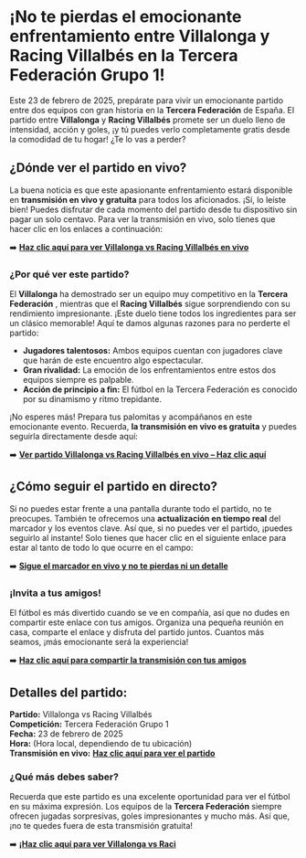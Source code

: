 # ¡No te pierdas el emocionante enfrentamiento entre Villalonga y Racing Villalbés en la Tercera Federación Grupo 1!

Este 23 de febrero de 2025, prepárate para vivir un emocionante partido entre dos equipos con gran historia en la **Tercera Federación** de España. El partido entre **Villalonga** y **Racing Villalbés** promete ser un duelo lleno de intensidad, acción y goles, ¡y tú puedes verlo completamente gratis desde la comodidad de tu hogar! ¿Te lo vas a perder?

## ¿Dónde ver el partido en vivo?

La buena noticia es que este apasionante enfrentamiento estará disponible en **transmisión en vivo y gratuita** para todos los aficionados. ¡Sí, lo leíste bien! Puedes disfrutar de cada momento del partido desde tu dispositivo sin pagar un solo centavo. Para ver la transmisión en vivo, solo tienes que hacer clic en los enlaces a continuación:

➡️ [**Haz clic aquí para ver Villalonga vs Racing Villalbés en vivo**](https://tinyurl.com/livestreamfreeo?st=Villalonga+vs+Racing+Villalb%C3%A9s&si=gh)

### ¿Por qué ver este partido?

El **Villalonga** ha demostrado ser un equipo muy competitivo en la **Tercera Federación** , mientras que el **Racing Villalbés** sigue sorprendiendo con su rendimiento impresionante. ¡Este duelo tiene todos los ingredientes para ser un clásico memorable! Aquí te damos algunas razones para no perderte el partido:

- **Jugadores talentosos:** Ambos equipos cuentan con jugadores clave que harán de este encuentro algo espectacular.
- **Gran rivalidad:** La emoción de los enfrentamientos entre estos dos equipos siempre es palpable.
- **Acción de principio a fin:** El fútbol en la Tercera Federación es conocido por su dinamismo y ritmo trepidante.

¡No esperes más! Prepara tus palomitas y acompáñanos en este emocionante evento. Recuerda, **la transmisión en vivo es gratuita** y puedes seguirla directamente desde aquí:

➡️ [**Ver partido Villalonga vs Racing Villalbés en vivo – Haz clic aquí**](https://tinyurl.com/livestreamfreeo?st=Villalonga+vs+Racing+Villalb%C3%A9s&si=gh)

## ¿Cómo seguir el partido en directo?

Si no puedes estar frente a una pantalla durante todo el partido, no te preocupes. También te ofrecemos una **actualización en tiempo real** del marcador y los eventos clave. Así que, si no puedes ver el partido, ¡puedes seguirlo al instante! Solo tienes que hacer clic en el siguiente enlace para estar al tanto de todo lo que ocurre en el campo:

➡️ [**Sigue el marcador en vivo y no te pierdas ni un detalle**](https://tinyurl.com/livestreamfreeo?st=Villalonga+vs+Racing+Villalb%C3%A9s&si=gh)

### ¡Invita a tus amigos!

El fútbol es más divertido cuando se ve en compañía, así que no dudes en compartir este enlace con tus amigos. Organiza una pequeña reunión en casa, comparte el enlace y disfruta del partido juntos. Cuantos más seamos, ¡más emocionante será la experiencia!

➡️ [**Haz clic aquí para compartir la transmisión con tus amigos**](https://tinyurl.com/livestreamfreeo?st=Villalonga+vs+Racing+Villalb%C3%A9s&si=gh)

## Detalles del partido:

**Partido:** Villalonga vs Racing Villalbés  
**Competición:** Tercera Federación Grupo 1  
**Fecha:** 23 de febrero de 2025  
**Hora:** (Hora local, dependiendo de tu ubicación)  
**Transmisión en vivo:** [**Haz clic aquí para ver el partido**](https://tinyurl.com/livestreamfreeo?st=Villalonga+vs+Racing+Villalb%C3%A9s&si=gh)

### ¿Qué más debes saber?

Recuerda que este partido es una excelente oportunidad para ver el fútbol en su máxima expresión. Los equipos de la **Tercera Federación** siempre ofrecen jugadas sorpresivas, goles impresionantes y mucho más. Así que, ¡no te quedes fuera de esta transmisión gratuita!

➡️ [**¡Haz clic aquí para ver Villalonga vs Raci**](https://tinyurl.com/livestreamfreeo?st=Villalonga+vs+Racing+Villalb%C3%A9s&si=gh)
